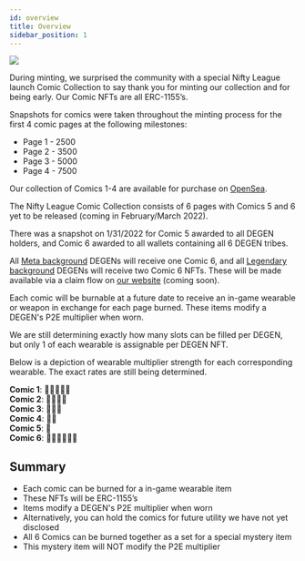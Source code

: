 ```yaml
---
id: overview
title: Overview
sidebar_position: 1
---
```


![](/img/NL_Comic_Burner.jpeg)

During minting, we surprised the community with a special Nifty League launch Comic Collection to say thank you for minting our collection and for being early. Our Comic NFTs are all ERC-1155’s.

Snapshots for comics were taken throughout the minting process for the first 4 comic pages at the following milestones:

- Page 1 - 2500
- Page 2 - 3500
- Page 3 - 5000
- Page 4 - 7500

Our collection of Comics 1-4 are available for purchase on [OpenSea](https://opensea.io/collection/nifty-league-launch-comics).

The Nifty League Comic Collection consists of 6 pages with Comics 5 and 6 yet to be released (coming in February/March 2022).

There was a snapshot on 1/31/2022 for Comic 5 awarded to all DEGEN holders, and Comic 6 awarded to all wallets containing all 6 DEGEN tribes.

All [Meta background](https://niftyleague.com/docs/overview/degens/backgrounds) DEGENs will receive one Comic 6, and all [Legendary background](https://niftyleague.com/docs/overview/degens/backgrounds) DEGENs will receive two Comic 6 NFTs. These will be made available via a claim flow on [our website](https://niftyleague.com/) (coming soon).

Each comic will be burnable at a future date to receive an in-game wearable or weapon in exchange for each page burned. These items modify a DEGEN's P2E multiplier when worn.

We are still determining exactly how many slots can be filled per DEGEN, but only 1 of each wearable is assignable per DEGEN NFT.

Below is a depiction of wearable multiplier strength for each corresponding wearable. The exact rates are still being determined.

**Comic 1**: 💪💪💪💪💪  
**Comic 2**: 💪💪💪💪  
**Comic 3**: 💪💪💪  
**Comic 4**: 💪💪  
**Comic 5**: 💪  
**Comic 6**: 💪💪💪💪💪💪

## Summary

- Each comic can be burned for a in-game wearable item
- These NFTs will be ERC-1155’s
- Items modify a DEGEN's P2E multiplier when worn
- Alternatively, you can hold the comics for future utility we have not yet disclosed
- All 6 Comics can be burned together as a set for a special mystery item
- This mystery item will NOT modify the P2E multiplier
